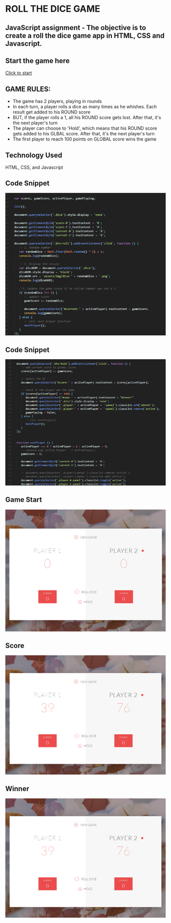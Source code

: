 # ROLL THE DICE GAME
## JavaScript assignment - The objective is to create a roll the dice game app in HTML, CSS and Javascript.

## Start the game here
[Click to start](https://monksedo.github.io/RollTheDiceGame/)
## GAME RULES:

- The game has 2 players, playing in rounds
- In each turn, a player rolls a dice as many times as he whishes. Each result  get added to his ROUND score
- BUT, if the player rolls a 1, all his ROUND score gets lost. After that, it's the next player's turn
- The player can choose to 'Hold', which means that his ROUND score gets added to his GLBAL score. After that, it's the next player's turn
- The first player to reach 100 points on GLOBAL score wins the game

## Technology Used
HTML, CSS, and Javascript

## Code Snippet
![Code block 1](assets/img/diceCode01.png)

## Code Snippet
![Code block 1](assets/img/diceCode02.png)

## Game Start
![Game Start](assets/img/diceGame01.png)
## Score
![Game Start](assets/img/diceGame02.png)
## Winner
![Game Start](assets/img/diceGame02.png)


